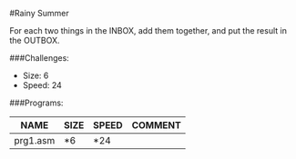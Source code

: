 #Rainy Summer

For each two things in the INBOX, add them together, and put the result in the OUTBOX.


###Challenges:
- Size:  6
- Speed: 24

###Programs:

|NAME|SIZE|SPEED|COMMENT|
| --- | --- | --- | --- |
|prg1.asm| *6|*24|
